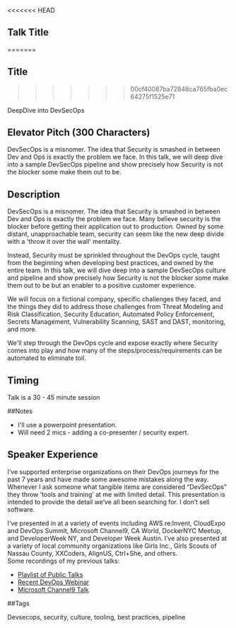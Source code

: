 <<<<<<< HEAD
## Talk Title
=======
## Title
>>>>>>> 00cf40087ba72848ca765fba0ec64275f1525e71

DeepDive into DevSecOps 

## Elevator Pitch (300 Characters)

DevSecOps is a misnomer. The idea that Security is smashed in between Dev and Ops is exactly the problem we face. In this talk, we will deep dive into a sample DevSecOps pipeline and show precisely how Security is not the blocker some make them out to be. 

## Description 

DevSecOps is a misnomer. The idea that Security is smashed in between Dev and Ops is exactly the problem we face. Many believe security is the blocker before getting their application out to production. Owned by some distant, unapproachable team, security can seem like the new deep divide with a 'throw it over the wall' mentality. 

Instead, Security must be sprinkled throughout the DevOps cycle, taught from the beginning when developing best practices, and owned by the entire team. In this talk, we will dive deep into a sample DevSecOps culture and pipeline and show precisely how Security is not the blocker some make them out to be but an enabler to a positive customer experience.  

We will focus on a fictional company, specific challenges they faced, and the things they did to address those challenges from Threat Modeling and Risk Classification, Security Education, Automated Policy Enforcement, Secrets Management, Vulnerability Scanning, SAST and DAST, monitoring, and more. 

We'll step through the DevOps cycle and expose exactly where Security comes into play and how many of the steps/process/requirements can be automated to eliminate toil. 

## Timing
Talk is a 30 - 45 minute session

##Notes 
* I'll use a powerpoint presentation.  
* Will need 2 mics - adding a co-presenter / security expert. 

## Speaker Experience
I’ve supported enterprise organizations on their DevOps journeys for the past 7 years and have made some awesome mistakes along the way. Whenever I ask someone what tangible items are considered “DevSecOps” they throw ‘tools and training’ at me with limited detail. This presentation is intended to provide the detail we’ve all been searching for. I don’t sell software. 

I’ve presented in at a variety of events including AWS re:Invent, CloudExpo and DevOps Summit, Microsoft Channel9, CA World, DockerNYC Meetup, and DeveloperWeek NY, and Developer Week Austin. I’ve also presented at a variety of local community organizations like Girls Inc., Girls Scouts of Nassau County, XXCoders, AlignUS, Ctrl+She, and others.  
Some recordings of my previous talks:   

* [Playlist of Public Talks](https://www.youtube.com/playlist?list=PLUo5-4tntpYJdxpyTXkkBoNsOmIt6Il7s) 
* [Recent DevOps Webinar](https://www.brighttalk.com/webcast/11073/375473) 
* [Microsoft Channel9 Talk](https://sec.ch9.ms/ch9/4563/af10cccf-33f2-4cf7-bce1-c4d7fb144563/LaunchPadCATechServiceVirt_mid.mp4) 

##Tags 

Devsecops, security, culture, tooling, best practices, pipeline 
